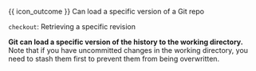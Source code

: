 <span id="prereqs"><panel src="../../revisionControl/usingHistory/unit-inElsewhere-asFlat.md" boilerplate header="{{ icon_prereq }} %%Project Management → Revision Control → Using History%%" popup-url="{{ baseUrl }}/revisionControl/usingHistory" /></span>

<span id="outcomes">{{ icon_outcome }} Can load a specific version of a Git repo</span>

<span id="title">`checkout`: Retrieving a specific revision</span>

<div id="body">

**Git can load a specific version of the history to the working directory.** Note that if you have uncommitted changes in the working directory, you need to <trigger trigger="click" for="modal:checkout-stash">stash</trigger> them first to prevent them from being overwritten.

<modal large header="Git & GitHub → Stash" id="modal:checkout-stash">
  <include src="../stash/unit-inElsewhere-asPanelBody.md" boilerplate />
</modal>

<tabs>
  <tab header="SourceTree">
    <include src="./sourcetree_1.md" />
  </tab>
  <tab header="CLI">
    <include src="./cli_1.md" />
  </tab>
</tabs>


</div>

<div id="extras">
</div>